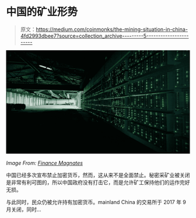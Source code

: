 # 中国的矿业形势

> 原文：<https://medium.com/coinmonks/the-mining-situation-in-china-4fd2993dbee7?source=collection_archive---------5----------------------->

![](img/661e2463cb99ed3f2b34e1fd13fbb7ac.png)

*Image From:* [*Finance Magnates*](https://www.financemagnates.com/cryptocurrency/news/end-bitcoin-mining-china-interview-rootant-ceo-lincoln-yin/)

中国已经多次宣布禁止加密货币，然而，这从来不是全面禁止。秘密采矿业被关闭是非常有利可图的，所以中国政府没有打击它，而是允许矿工保持他们的运作完好无损。

与此同时，民众仍被允许持有加密货币。mainland China 的交易所于 2017 年 9 月关闭，同时…